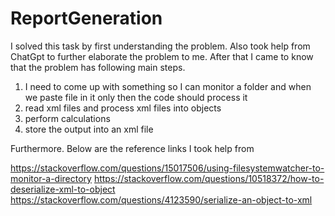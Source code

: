 # ReportGeneration

I solved this task by first understanding the problem. Also took help from ChatGpt to further elaborate the problem to me.
After that I came to know that the problem has following main steps.

1. I need to come up with something so I can monitor a folder and when we paste file in it only then the code should process it
2. read xml files and process xml files into objects
3. perform calculations
4. store the output into an xml file

Furthermore. Below are the reference links I took help from

https://stackoverflow.com/questions/15017506/using-filesystemwatcher-to-monitor-a-directory
https://stackoverflow.com/questions/10518372/how-to-deserialize-xml-to-object
https://stackoverflow.com/questions/4123590/serialize-an-object-to-xml
